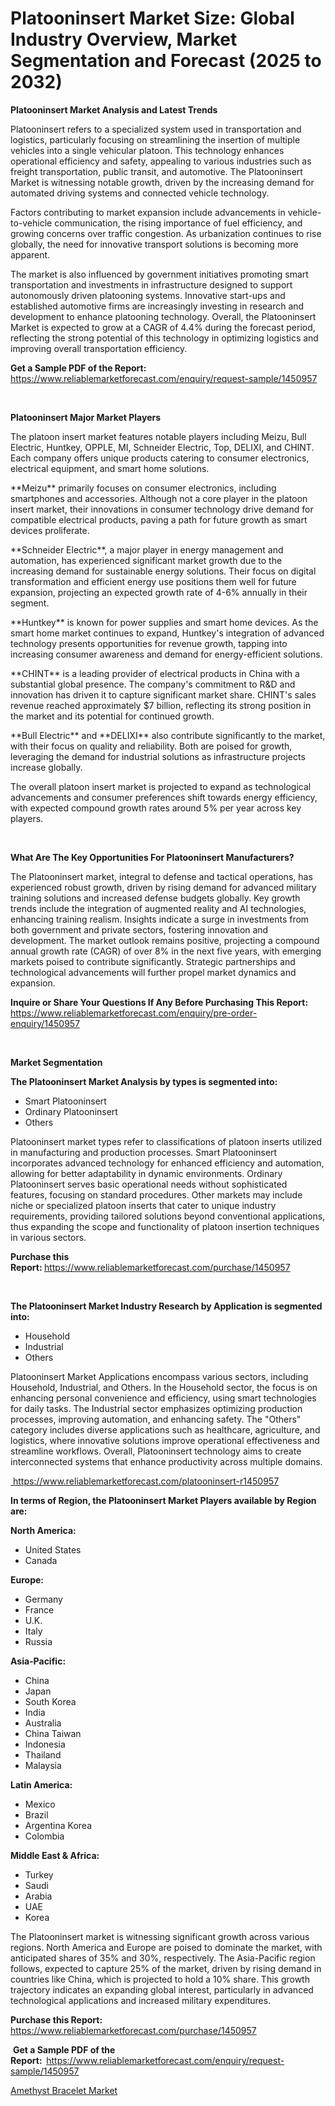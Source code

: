 <p><h1>Platooninsert Market Size: Global Industry Overview, Market Segmentation and Forecast (2025 to 2032)</h1></p><p><strong>Platooninsert Market Analysis and Latest Trends</strong></p>
<p><p>Platooninsert refers to a specialized system used in transportation and logistics, particularly focusing on streamlining the insertion of multiple vehicles into a single vehicular platoon. This technology enhances operational efficiency and safety, appealing to various industries such as freight transportation, public transit, and automotive. The Platooninsert Market is witnessing notable growth, driven by the increasing demand for automated driving systems and connected vehicle technology. </p><p>Factors contributing to market expansion include advancements in vehicle-to-vehicle communication, the rising importance of fuel efficiency, and growing concerns over traffic congestion. As urbanization continues to rise globally, the need for innovative transport solutions is becoming more apparent. </p><p>The market is also influenced by government initiatives promoting smart transportation and investments in infrastructure designed to support autonomously driven platooning systems. Innovative start-ups and established automotive firms are increasingly investing in research and development to enhance platooning technology. Overall, the Platooninsert Market is expected to grow at a CAGR of 4.4% during the forecast period, reflecting the strong potential of this technology in optimizing logistics and improving overall transportation efficiency.</p></p>
<p><strong>Get a Sample PDF of the Report:&nbsp;</strong> <a href="https://www.reliablemarketforecast.com/enquiry/request-sample/1450957?utm_campaign=1766&utm_medium=2&utm_source=Github&utm_content=ia&utm_term=06022025&utm_id=platooninsert">https://www.reliablemarketforecast.com/enquiry/request-sample/1450957</a></p>
<p>&nbsp;</p>
<p><strong>Platooninsert Major Market Players</strong></p>
<p><p>The platoon insert market features notable players including Meizu, Bull Electric, Huntkey, OPPLE, MI, Schneider Electric, Top, DELIXI, and CHINT. Each company offers unique products catering to consumer electronics, electrical equipment, and smart home solutions.</p><p>**Meizu** primarily focuses on consumer electronics, including smartphones and accessories. Although not a core player in the platoon insert market, their innovations in consumer technology drive demand for compatible electrical products, paving a path for future growth as smart devices proliferate.</p><p>**Schneider Electric**, a major player in energy management and automation, has experienced significant market growth due to the increasing demand for sustainable energy solutions. Their focus on digital transformation and efficient energy use positions them well for future expansion, projecting an expected growth rate of 4-6% annually in their segment.</p><p>**Huntkey** is known for power supplies and smart home devices. As the smart home market continues to expand, Huntkey's integration of advanced technology presents opportunities for revenue growth, tapping into increasing consumer awareness and demand for energy-efficient solutions.</p><p>**CHINT** is a leading provider of electrical products in China with a substantial global presence. The company's commitment to R&D and innovation has driven it to capture significant market share. CHINT's sales revenue reached approximately $7 billion, reflecting its strong position in the market and its potential for continued growth.</p><p>**Bull Electric** and **DELIXI** also contribute significantly to the market, with their focus on quality and reliability. Both are poised for growth, leveraging the demand for industrial solutions as infrastructure projects increase globally.</p><p>The overall platoon insert market is projected to expand as technological advancements and consumer preferences shift towards energy efficiency, with expected compound growth rates around 5% per year across key players.</p></p>
<p>&nbsp;</p>
<p><strong>What Are The Key Opportunities For Platooninsert Manufacturers?</strong></p>
<p><p>The Platooninsert market, integral to defense and tactical operations, has experienced robust growth, driven by rising demand for advanced military training solutions and increased defense budgets globally. Key growth trends include the integration of augmented reality and AI technologies, enhancing training realism. Insights indicate a surge in investments from both government and private sectors, fostering innovation and development. The market outlook remains positive, projecting a compound annual growth rate (CAGR) of over 8% in the next five years, with emerging markets poised to contribute significantly. Strategic partnerships and technological advancements will further propel market dynamics and expansion.</p></p>
<p><strong>Inquire or Share Your Questions If Any Before Purchasing This Report:</strong> <a href="https://www.reliablemarketforecast.com/enquiry/pre-order-enquiry/1450957?utm_campaign=1766&utm_medium=2&utm_source=Github&utm_content=ia&utm_term=06022025&utm_id=platooninsert">https://www.reliablemarketforecast.com/enquiry/pre-order-enquiry/1450957</a></p>
<p>&nbsp;</p>
<p><strong>Market Segmentation</strong></p>
<p><strong>The Platooninsert Market Analysis by types is segmented into:</strong></p>
<p><ul><li>Smart Platooninsert</li><li>Ordinary Platooninsert</li><li>Others</li></ul></p>
<p><p>Platooninsert market types refer to classifications of platoon inserts utilized in manufacturing and production processes. Smart Platooninsert incorporates advanced technology for enhanced efficiency and automation, allowing for better adaptability in dynamic environments. Ordinary Platooninsert serves basic operational needs without sophisticated features, focusing on standard procedures. Other markets may include niche or specialized platoon inserts that cater to unique industry requirements, providing tailored solutions beyond conventional applications, thus expanding the scope and functionality of platoon insertion techniques in various sectors.</p></p>
<p><strong>Purchase this Report:&nbsp;</strong><a href="https://www.reliablemarketforecast.com/purchase/1450957?utm_campaign=1766&utm_medium=2&utm_source=Github&utm_content=ia&utm_term=06022025&utm_id=platooninsert">https://www.reliablemarketforecast.com/purchase/1450957</a></p>
<p>&nbsp;</p>
<p><strong>The Platooninsert Market Industry Research by Application is segmented into:</strong></p>
<p><ul><li>Household</li><li>Industrial</li><li>Others</li></ul></p>
<p><p>Platooninsert Market Applications encompass various sectors, including Household, Industrial, and Others. In the Household sector, the focus is on enhancing personal convenience and efficiency, using smart technologies for daily tasks. The Industrial sector emphasizes optimizing production processes, improving automation, and enhancing safety. The "Others" category includes diverse applications such as healthcare, agriculture, and logistics, where innovative solutions improve operational effectiveness and streamline workflows. Overall, Platooninsert technology aims to create interconnected systems that enhance productivity across multiple domains.</p></p>
<p><a href="https://www.reliablemarketforecast.com/platooninsert-r1450957?utm_campaign=1766&utm_medium=2&utm_source=Github&utm_content=ia&utm_term=06022025&utm_id=platooninsert">&nbsp;https://www.reliablemarketforecast.com/platooninsert-r1450957</a></p>
<p><strong>In terms of Region, the Platooninsert Market Players available by Region are:</strong></p>
<p>
    <p> <strong> North America: </strong>
        <ul>
            <li>United States</li>
            <li>Canada</li>
        </ul>
        </p> 
    <p> <strong> Europe: </strong>
        <ul>
            <li>Germany</li>
            <li>France</li>
            <li>U.K.</li>
            <li>Italy</li>
            <li>Russia</li>
        </ul>
        </p> 
    <p> <strong> Asia-Pacific: </strong>
        <ul>
            <li>China</li>
            <li>Japan</li>
            <li>South Korea</li>
            <li>India</li>
            <li>Australia</li>
            <li>China Taiwan</li>
            <li>Indonesia</li>
            <li>Thailand</li>
            <li>Malaysia</li>
        </ul>
        </p> 
    <p> <strong> Latin America: </strong>
        <ul>
            <li>Mexico</li>
            <li>Brazil</li>
            <li>Argentina Korea</li>
            <li>Colombia</li>
        </ul>
        </p> 
    <p> <strong> Middle East & Africa: </strong>
        <ul>
            <li>Turkey</li>
            <li>Saudi</li>
            <li>Arabia</li>
            <li>UAE</li>
            <li>Korea</li>
        </ul>
    </p>
    </p>
<p><p>The Platooninsert market is witnessing significant growth across various regions. North America and Europe are poised to dominate the market, with anticipated shares of 35% and 30%, respectively. The Asia-Pacific region follows, expected to capture 25% of the market, driven by rising demand in countries like China, which is projected to hold a 10% share. This growth trajectory indicates an expanding global interest, particularly in advanced technological applications and increased military expenditures.</p></p>
<p><strong>Purchase this Report: </strong><a href="https://www.reliablemarketforecast.com/purchase/1450957?utm_campaign=1766&utm_medium=2&utm_source=Github&utm_content=ia&utm_term=06022025&utm_id=platooninsert">https://www.reliablemarketforecast.com/purchase/1450957</a></p>
<p>&nbsp;<strong>Get a Sample PDF of the Report:&nbsp;&nbsp;</strong><a href="https://www.reliablemarketforecast.com/enquiry/request-sample/1450957?utm_campaign=1766&utm_medium=2&utm_source=Github&utm_content=ia&utm_term=06022025&utm_id=platooninsert">https://www.reliablemarketforecast.com/enquiry/request-sample/1450957</a></p>
<p><strong></strong></p>
<p><p><a href="https://github.com/marlanamarvn/Market-Research-Report-List-1/blob/main/amethyst-bracelet-market.md?utm_campaign=1766&utm_medium=2&utm_source=Github&utm_content=ia&utm_term=06022025&utm_id=platooninsert">Amethyst Bracelet Market</a></p></p>